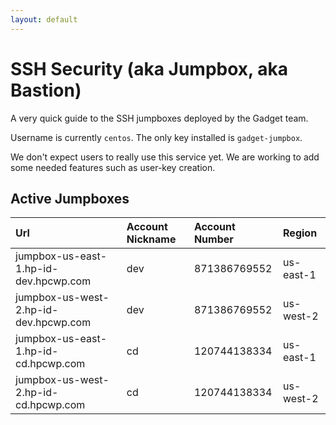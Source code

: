 ```yaml
---
layout: default
---
```

# SSH Security (aka Jumpbox, aka Bastion)

A very quick guide to the SSH jumpboxes deployed by the Gadget team.

Username is currently `centos`. The only key installed is `gadget-jumpbox`.

We don't expect users to really use this service yet. We are working to add some needed features such as user-key creation.

## Active Jumpboxes

| Url                                   | Account Nickname | Account Number | Region    |
|:--------------------------------------|:-----------------|:---------------|:----------|
| jumpbox-us-east-1.hp-id-dev.hpcwp.com | dev              | 871386769552   | us-east-1 |
| jumpbox-us-west-2.hp-id-dev.hpcwp.com | dev              | 871386769552   | us-west-2 |
| jumpbox-us-east-1.hp-id-cd.hpcwp.com  | cd               | 120744138334   | us-east-1 |
| jumpbox-us-west-2.hp-id-cd.hpcwp.com  | cd               | 120744138334   | us-west-2 |
